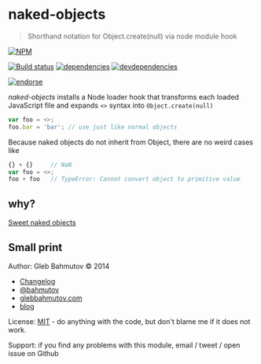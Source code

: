 # naked-objects

> Shorthand notation for Object.create(null) via node module hook

[![NPM][naked-objects-icon]][naked-objects-url]

[![Build status][naked-objects-ci-image]][naked-objects-ci-url]
[![dependencies][naked-objects-dependencies-image]][naked-objects-dependencies-url]
[![devdependencies][naked-objects-devdependencies-image]][naked-objects-devdependencies-url]

[![endorse][endorse-image]][endorse-url]

*naked-objects* installs a Node loader hook that transforms each loaded JavaScript file
and expands `<>` syntax into `Object.create(null)`

```js
var foo = <>;
foo.bar = 'bar'; // use just like normal objects
```

Because naked objects do not inherit from Object, there are no weird cases like

```js
{} + {}     // NaN
var foo = <>;
foo + foo   // TypeError: Cannot convert object to primitive value
```

## why?

[Sweet naked objects](http://bahmutov.calepin.co/sweet-naked-objects.html)

## Small print

Author: Gleb Bahmutov &copy; 2014

* [Changelog](History.md)
* [@bahmutov](https://twitter.com/bahmutov)
* [glebbahmutov.com](http://glebbahmutov.com)
* [blog](http://bahmutov.calepin.co/)

License: [MIT](MIT-license.md) - do anything with the code,
but don't blame me if it does not work.

Support: if you find any problems with this module, email / tweet / open issue on Github

[naked-objects-icon]: https://nodei.co/npm/naked-objects.png?downloads=true
[naked-objects-url]: https://npmjs.org/package/naked-objects
[naked-objects-ci-image]: https://travis-ci.org/bahmutov/naked-objects.png?branch=master
[naked-objects-ci-url]: https://travis-ci.org/bahmutov/naked-objects
[naked-objects-dependencies-image]: https://david-dm.org/bahmutov/naked-objects.png
[naked-objects-dependencies-url]: https://david-dm.org/bahmutov/naked-objects
[naked-objects-devdependencies-image]: https://david-dm.org/bahmutov/naked-objects/dev-status.png
[naked-objects-devdependencies-url]: https://david-dm.org/bahmutov/naked-objects#info=devDependencies
[endorse-image]: https://api.coderwall.com/bahmutov/endorsecount.png
[endorse-url]: https://coderwall.com/bahmutov
